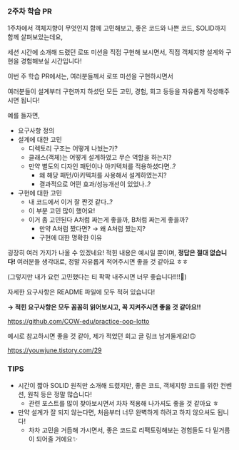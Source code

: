 ### 2주차 학습 PR

1주차에서 객체지향이 무엇인지 함께 고민해보고, 좋은 코드와 나쁜 코드, SOLID까지 함께 살펴보았는데요,

세션 시간에 소개해 드렸던 로또 미션을 직접 구현해 보시면서, 직접 객체지향 설계와 구현을 경험해보실 시간입니다!

이번 주 학습 PR에서는, 여러분들께서 로또 미션을 구현하시면서

여러분들이 설계부터 구현까지 하셨던 모든 고민, 경험, 회고 등등을 자유롭게 작성해주시면 됩니다!

예를 들자면,

- 요구사항 정의
- 설계에 대한 고민
    - 디렉토리 구조는 어떻게 나눴는가?
    - 클래스(객체)는 어떻게 설계하였고 무슨 역할을 하는지?
    - 만약 별도의 디자인 패턴이나 아키텍처를 적용하셨다면..?
        - 왜 해당 패턴/아키텍처를 사용해서 설계하였는지?
        - 결과적으로 어떤 효과/성능개선이 있었나..?
- 구현에 대한 고민
    - 내 코드에서 이거 잘 짠것 같다..?
    - 이 부분 고민 많이 했어요!
    - 이거 좀 고민된다 A처럼 짜는게 좋을까, B처럼 짜는게 좋을까?
        - 만약 A처럼 짰다면? → 왜 A처럼 짰는지?
        - 구현에 대한 명확한 이유

굉장히 여러 가지가 나올 수 있겠네요! 적힌 내용은 예시일 뿐이며, **정답은 절대 없습니다!** 여러분들 생각대로, 정말 자유롭게 적어주시면 좋을 것 같아요 ㅎㅎ

(그렇지만 내가 요런 고민했다는 티 팍팍 내주시면 너무 좋습니다!!!!💯)

자세한 요구사항은 README 파일에 모두 적혀 있습니다!

**→ 적힌 요구사항은 모두 꼼꼼히 읽어보시고,  꼭 지켜주시면 좋을 것 같아요!!**

https://github.com/COW-edu/practice-oop-lotto

예시로 참고하시면 좋을 것 같아, 제가 적었던 회고 글 링크 남겨둘게요!🙃

https://youwjune.tistory.com/29

### TIPS
* 시간이 짧아 SOLID 원칙만 소개해 드렸지만, 좋은 코드, 객체지향 코드를 위한 컨벤션, 원칙 등은 정말 많습니다!
  * 관련 포스트를 많이 찾아보시면서 차차 적용해 나가셔도 좋을 것 같아요 ㅎ
* 만약 설계가 잘 되지 않는다면, 처음부터 너무 완벽하게 하려고 하지 않으셔도 됩니다!
  * 차차 고민을 거듭해 가시면서, 좋은 코드로 리팩토링해보는 경험들도 다 밑거름이 되어줄 거에요✨